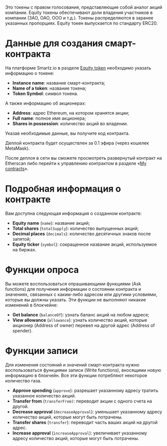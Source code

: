 <!-- TITLE: Equity-контракт -->
<!-- SUBTITLE: Как развернуть Equity-контракт -->

Это токены с правом голосования, представляющие собой аналог акций компании.  Equity токены обеспечивают доли владения участников в компании (ЗАО, ОАО, ООО и т.д.). Токены распределяются в заранее указанных пропорциях. 
Equity токен выпускается по стандарту ERC20. 

# Данные для создания смарт-контракта

На платформе Smartz.io в разделе [Equity token](https://platform.smartz.io/deploy/5a9a4d7ef5ec65000b80d291) необходимо указать информацию о токене:

* **Instance name**: название смарт-контракта;
* **Name of a token**: название токена;
* **Token Symbol**: символ токена.

А также информацию об акционерах:

* **Address**: адрес Ethereum, на котором хранятся акции;
* **Full name**: полное имя акционера;
* **Shares in possession**: количество акций во владении.

Указав необходимые данные, вы получите код контракта.  

Деплой контракта будет осуществлен за 0.1 эфира (через кошелек MetaMask).

После деплоя в сети вы сможете просмотреть развернутый контракт на Etherscan либо перейти к управлению контрактом в разделе «[My contracts](https://platform.smartz.io/dashboard)».

# Подробная информация о контракте 

Вам доступна следующая информация о созданном контракте:

* **Equity name** (`name`): название акций;
* **Total shares** (`totalSupply`): количество выпущенных акций;
* **Decimal places** (`decimals`): количество десятичных знаков после запятой;
* **Equity ticker** (`symbol`): сокращенное название акций, используемое на биржах.

# Функции опроса

Вы можете воспользоваться опрашивающими функциями (Ask functions) для получения информации о состоянии контракта и значениях, связанных с каким-либо адресом или другими условиями, которые вы должны указать. Эти функции не выполняют никакие изменений в блокчейне:

* **Get balance** (`balanceOf`): узнать баланс акций на любом адресе;
* **View allowance** (`allowance`): узнать количество акций, которые акционер (Address of owner) перевел на другой адрес (Address of spender).

# Функции записи

Для изменения состояний и значений смарт-контракта нужно воспользоваться функциями записи (Write functions), вносящими новую информацию в блокчейн. Все эти функции потребляют некоторое количество газа. 

* **Approve spending** (`approve`): разрешает указанному адресу тратить указанное количество акций.
* **Transfer from** (`transferFrom)`: переводит акции с одного счета на другой.
* **Decrease approval** (`decreaseApproval`): уменьшает указанному адресу количество акций, которые могут быть потрачены.
* **Transfer shares** (`transfer`): переводит часть ваших акций на другой адрес.
* **Increase approval** (`increaseApproval`): увеличивает указанному адресу количество акций, которые могут быть потрачены.

